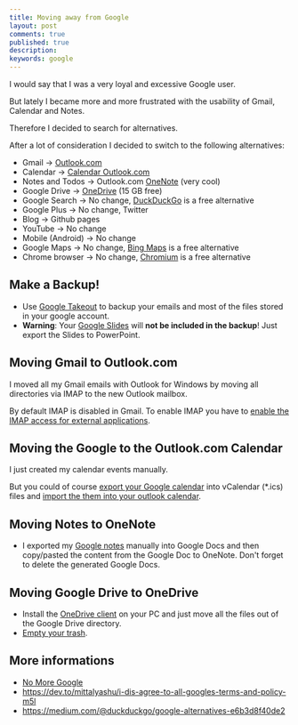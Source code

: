 ```yaml
---
title: Moving away from Google
layout: post
comments: true
published: true
description: 
keywords: google
---
```


I would say that I was a very loyal and excessive Google user. 

But lately I became more and more frustrated with the usability of Gmail, Calendar and Notes. 

Therefore I decided to search for alternatives. 

After a lot of consideration I decided to switch to the following alternatives:

* Gmail -> [Outlook.com](https://outlook.com)
* Calendar -> [Calendar Outlook.com](https://office.live.com/start/Calendar.aspx)
* Notes and Todos -> Outlook.com [OneNote](https://www.onenote.com/hrd) (very cool)
* Google Drive -> [OneDrive](https://onedrive.live.com) (15 GB free)
* Google Search -> No change, [DuckDuckGo](https://duckduckgo.com/) is a free alternative
* Google Plus -> No change, Twitter
* Blog -> Github pages
* YouTube -> No change
* Mobile (Android) -> No change
* Google Maps -> No change, [Bing Maps](https://www.bing.com/maps) is a free alternative
* Chrome browser -> No change, [Chromium](https://www.chromium.org/Home) is a free alternative

## Make a Backup!

* Use [Google Takeout](https://takeout.google.com/settings/takeout) to backup your emails and most of the files stored in your google account.
* **Warning**: Your [Google Slides](https://docs.google.com/presentation/
) will **not be included in the backup**! Just export the Slides to PowerPoint.

## Moving Gmail to Outlook.com

I moved all my Gmail emails with Outlook for Windows by moving all directories via IMAP to the new Outlook mailbox. 

By default IMAP is disabled in Gmail. To enable IMAP you have to [enable the IMAP access for external applications](https://support.google.com/mail/answer/7126229?hl=en).

## Moving the Google to the Outlook.com Calendar

I just created my calendar events manually.

But you could of course [export your Google calendar](https://support.google.com/calendar/answer/37111?hl=en) 
into vCalendar (*.ics) files and [import the them into your outlook calendar](https://support.office.com/en-us/article/import-or-subscribe-to-a-calendar-in-outlook-com-cff1429c-5af6-41ec-a5b4-74f2c278e98c).

## Moving Notes to OneNote

* I exported my [Google notes](https://keep.google.com/) manually into Google Docs and then copy/pasted the content from the 
Google Doc to OneNote. Don't forget to delete the generated Google Docs.

## Moving Google Drive to OneDrive

* Install the [OneDrive client](https://onedrive.live.com/about/en-US/download/) on your PC and just move all the files out of the Google Drive directory.
* [Empty your trash](https://support.google.com/drive/answer/2375102?co=GENIE.Platform%3DDesktop&hl=en).

## More informations

* [No More Google](https://nomoregoogle.com/)
* <https://dev.to/mittalyashu/i-dis-agree-to-all-googles-terms-and-policy-m5l>
* <https://medium.com/@duckduckgo/google-alternatives-e6b3d8f40de2>
